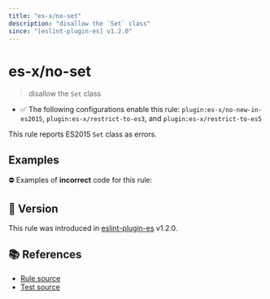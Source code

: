 ```yaml
---
title: "es-x/no-set"
description: "disallow the `Set` class"
since: "[eslint-plugin-es] v1.2.0"
---
```


# es-x/no-set
> disallow the `Set` class

- ✅ The following configurations enable this rule: `plugin:es-x/no-new-in-es2015`, `plugin:es-x/restrict-to-es3`, and `plugin:es-x/restrict-to-es5`

This rule reports ES2015 `Set` class as errors.

## Examples

⛔ Examples of **incorrect** code for this rule:

<eslint-playground type="bad" code="/*eslint es-x/no-set: error */
let set = new Set()
" />

## 🚀 Version

This rule was introduced in [eslint-plugin-es] v1.2.0.

[eslint-plugin-es]: https://github.com/mysticatea/eslint-plugin-es

## 📚 References

- [Rule source](https://github.com/ota-meshi/eslint-plugin-es-x/blob/master/lib/rules/no-set.js)
- [Test source](https://github.com/ota-meshi/eslint-plugin-es-x/blob/master/tests/lib/rules/no-set.js)
